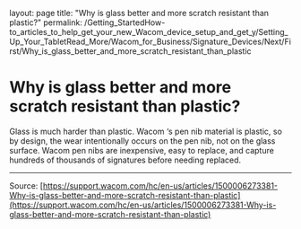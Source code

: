 layout: page
title: "Why is glass better and more scratch resistant than plastic?"
permalink: /Getting_StartedHow-to_articles_to_help_get_your_new_Wacom_device_setup_and_get_y/Setting_Up_Your_TabletRead_More/Wacom_for_Business/Signature_Devices/Next/First/Why_is_glass_better_and_more_scratch_resistant_than_plastic

# Why is glass better and more scratch resistant than plastic?

Glass is much harder than plastic. Wacom ‘s pen nib material is plastic, so by design, the wear intentionally occurs on the pen nib, not on the glass surface. Wacom pen nibs are inexpensive, easy to replace, and capture hundreds of thousands of signatures before needing replaced.

---
Source: [https://support.wacom.com/hc/en-us/articles/1500006273381-Why-is-glass-better-and-more-scratch-resistant-than-plastic](https://support.wacom.com/hc/en-us/articles/1500006273381-Why-is-glass-better-and-more-scratch-resistant-than-plastic)
